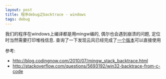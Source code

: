 ```yaml
---
layout: post
title: 程序debug之backtrace - windows
tags: debug
---
```


我们的程序在windows上编译都是用mingw编的, 偶尔也会遇到崩溃的问题, 定位时当然需要打印堆栈信息. 查询了一下发现云风已经完成了<a href="https://code.google.com/p/backtrace-mingw/">一个版本</a>可以直接使用

参考:

* http://blog.codingnow.com/2010/07/mingw_stack_backtrace.html
* http://stackoverflow.com/questions/5693192/win32-backtrace-from-c-code
